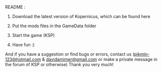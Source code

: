 README :

1. Download the latest version of Kopernicus, which can be found here

2. Put the mods files in the GameData folder

3. Start the game (KSP)

4. Have fun :)

And if you have a suggestion or find bugs or errors, contact us (pikmin-123@hotmail.com & davidamimer@gmail.com or make a private message in the forum of KSP or otherwise) Thank you very much!
